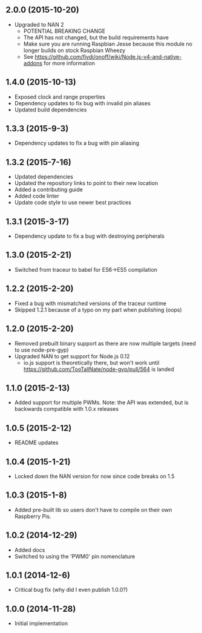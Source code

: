## 2.0.0 (2015-10-20)

- Upgraded to NAN 2
  - POTENTIAL BREAKING CHANGE
  - The API has not changed, but the build requirements have
  - Make sure you are running Raspbian Jesse because this module no longer builds on stock Raspbian Wheezy
  - See https://github.com/fivdi/onoff/wiki/Node.js-v4-and-native-addons for more information

## 1.4.0 (2015-10-13)

- Exposed clock and range properties
- Dependency updates to fix bug with invalid pin aliases
- Updated build dependencies

## 1.3.3 (2015-9-3)

- Dependency updates to fix a bug with pin aliasing

## 1.3.2 (2015-7-16)

- Updated dependencies
- Updated the repository links to point to their new location
- Added a contributing guide
- Added code linter
- Update code style to use newer best practices

## 1.3.1 (2015-3-17)

- Dependency update to fix a bug with destroying peripherals

## 1.3.0 (2015-2-21)

- Switched from traceur to babel for ES6->ES5 compilation

## 1.2.2 (2015-2-20)

- Fixed a bug with mismatched versions of the traceur runtime
- Skipped 1.2.1 because of a typo on my part when publishing (oops)

## 1.2.0 (2015-2-20)

- Removed prebuilt binary support as there are now multiple targets (need to use node-pre-gyp)
- Upgraded NAN to get support for Node.js 0.12
  - io.js support is theoretically there, but won't work until https://github.com/TooTallNate/node-gyp/pull/564 is landed

## 1.1.0 (2015-2-13)

- Added support for multiple PWMs. Note: the API was extended, but is backwards compatible with 1.0.x releases

## 1.0.5 (2015-2-12)

- README updates

## 1.0.4 (2015-1-21)

- Locked down the NAN version for now since code breaks on 1.5

## 1.0.3 (2015-1-8)

- Added pre-built lib so users don't have to compile on their own Raspberry Pis.

## 1.0.2 (2014-12-29)

- Added docs
- Switched to using the 'PWM0' pin nomenclature

## 1.0.1 (2014-12-6)

- Critical bug fix (why did I even publish 1.0.0?)

## 1.0.0 (2014-11-28)

- Initial implementation
